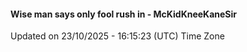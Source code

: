 #### Wise man says only fool rush in - McKidKneeKaneSir
Updated on 23/10/2025 - 16:15:23 (UTC) Time Zone
